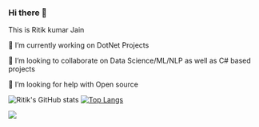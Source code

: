### Hi there 👋
This is Ritik kumar Jain

<!--
**ritikkumarjain/ritikkumarjain** is a ✨ _special_ ✨ repository because its `README.md` (this file) appears on your GitHub profile.

Here are some ideas to get you started:-->

🔭 I’m currently working on DotNet Projects
<!-- - 🌱 I’m currently learning ...-->
👯 I’m looking to collaborate on Data Science/ML/NLP as well as C# based projects

🤔 I’m looking for help with Open source
<!-- - 💬 Ask me about ... -->
<!-- 📫 How to reach me: 
- Email: ritikjain10@outlook.com
- Linkedin: www.linkedin.com/in/ritikkumarjain -->
<!--- 😄 Pronouns: ... -->
<!--- ⚡ Fun fact: ... -->


![Ritik's GitHub stats](https://github-readme-stats.vercel.app/api?username=ritikkumarjain&show_icons=true&theme=great-gatsby)
[![Top Langs](https://github-readme-stats.vercel.app/api/top-langs/?username=ritikkumarjain)](https://github.com/anuraghazra/github-readme-stats)

![](https://raw.githubusercontent.com/ritikkumarjain/github-stats/master/generated/overview.svg#gh-light-mode-only)



